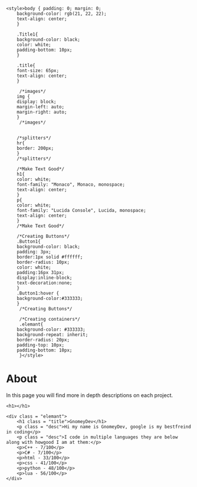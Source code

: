 <!DOCTYPE html>
<html lang="en">
<head>
    <link rel="stylesheet" href="styles/about.css">
    <link rel="stylesheet" href="styles/navbar.css">
    <meta charset="UTF-8">
    <meta http-equiv="X-UA-Compatible" content="IE=edge">
    <meta name="viewport" content="width=device-width, initial-scale=1.0">
    <title>GnomeyDev</title>
    <link rel="icon" type="image/x-icon" href="images/logo.ico">

    <style>body { padding: 0; margin: 0; 
        background-color: rgb(21, 22, 22);
        text-align: center;
        }
        
        .Title1{
        background-color: black;
        color: white;
        padding-bottom: 10px;
        }
        
        .title{
        font-size: 65px;
        text-align: center;
        }
        
         /*images*/
        img {
        display: block;
        margin-left: auto;
        margin-right: auto;
        }
         /*images*/
        
        
        /*splitters*/
        hr{
        border: 200px;
        }
        /*splitters*/
        
        /*Make Text Good*/
        h1{
        color: white;
        font-family: "Monaco", Monaco, monospace;
        text-align: center;
        }
        p{
        color: white;
        font-family: "Lucida Console", Lucida, monospace;
        text-align: center;
        }
        /*Make Text Good*/
        
        /*Creating Buttons*/
        .Button1{
        background-color: black;
        padding: 3px;
        border:1px solid #ffffff;
        border-radius: 10px;
        color: white;
        padding:16px 31px;
        display:inline-block;
        text-decoration:none;
        }
        .Button1:hover {
        background-color:#333333;
        }
         /*Creating Buttons*/
        
         /*Creating containers*/
         .elemant{
        background-color: #333333;
        background-repeat: inherit;
        border-radius: 20px;
        padding-top: 10px;
        padding-bottom: 10px;
         }</style>
</head>
<body class = "body">
    <div class = "Title1">
        <h1 class = "title">About</h1>
        <p class = "desc">In this page you will find more in depth descriptions on each project.</p>
    </div>

    <h1></h1>

    <div class = "elemant">
        <h1 class = "title">GnomeyDev</h1>
        <p class = "desc">Hi my name is GnomeyDev, google is my bestfreind in coding</p>
        <p class = "desc">I code in multiple languages they are below along with howgood I am at them:</p>
        <p>C++ - 7/100</p>
        <p>C# - 7/100</p>
        <p>html - 33/100</p>
        <p>css - 41/100</p>
        <p>python - 48/100</p>
        <p>lua - 56/100</p>
    </div>
</body>
</html>
